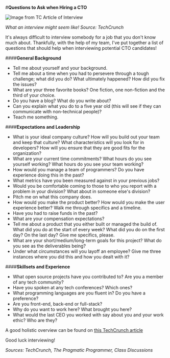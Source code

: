 #**Questions to Ask when Hiring a CTO**

![Image from TC Article of Interview](https://tctechcrunch2011.files.wordpress.com/2013/06/seventh-seal.jpg?w=400)

*What an interview might seem like! Source: TechCrunch*

It's always difficult to interview somebody for a job that you don't know much about. Thankfully, with the help of my team, I've put together a list of questions that should help when interviewing potential CTO candidates!

####**General Background**

- Tell me about yourself and your background.
- Tell me about a time when you had to persevere through a tough challenge; what did you do? What ultimately happened? How did you fix the issues?
- What are your three favorite books? One fiction, one non-fiction and the third of your choice.
- Do you have a blog? What do you write about?
- Can you explain what you do to a five year old (this will see if they can communicate with non-technical people)?
- Teach me something.

####**Expectations and Leadership**

- What is your ideal company culture? How will you build out your team and keep that culture? What characteristics will you look for in developers? How will you ensure that they are good fits for the organization?
- What are your current time commitments? What hours do you see yourself working? What hours do you see your team working?
- How would you manage a team of programmers? Do you have experience doing this in the past? 
- What metrics have you been measured against in your previous jobs?
- Would you be comfortable coming to those to who you report with a problem in your division? What about in someone else's division?
- Pitch me on what this company does.
- How would you make the product better? How would you make the user experience better? Walk me through specifics and a timeline.
- Have you had to raise funds in the past? 
- What are your compensation expectations? 
- Tell me about a product that you either built or managed the build of. What did you do at the start of every week? What did you do on the first day? On the last day? Give me specifics, please.
- What are your short/medium/long-term goals for this project? What do you see as the deliverables being? 
- Under what circumstances will you layoff an employee? Give me three instances where you did this and how you dealt with it? 

####**Skillsets and Experience**

- What open source projects have you contributed to? Are you a member of any tech community?
- Have you spoken at any tech conferences? Which ones? 
- What programming languages are you fluent in? Do you have a preference? 
- Are you front-end, back-end or full-stack?
- Why do you want to work here? What brought you here?
- What would the last CEO you worked with say about you and your work ethic? Who are they? 

A good holistic overview can be found on [this TechCrunch article](http://techcrunch.com/2013/06/22/the-technical-interview-is-dead/)

Good luck interviewing!

*Sources: TechCrunch, The Pragmatic Programmer, Class Discussions*
